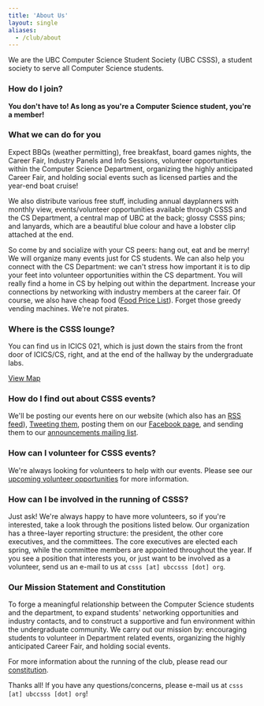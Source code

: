 ```yaml
---
title: 'About Us'
layout: single
aliases:
  - /club/about
---
```


We are the UBC Computer Science Student Society (UBC CSSS), a student society to
serve all Computer Science students.

### How do I join?

**You don't have to! As long as you're a Computer Science student, you're a
member!**

### What we can do for you

Expect BBQs (weather permitting), free breakfast, board games nights, the Career
Fair, Industry Panels and Info Sessions, volunteer opportunities within the
Computer Science Department, organizing the highly anticipated Career Fair, and
holding social events such as licensed parties and the year-end boat cruise!

We also distribute various free stuff, including annual dayplanners with monthly
view, events/volunteer opportunities available through CSSS and the CS
Department, a central map of UBC at the back; glossy CSSS pins; and lanyards,
which are a beautiful blue colour and have a lobster clip attached at the end.

So come by and socialize with your CS peers: hang out, eat and be merry! We will
organize many events just for CS students. We can also help you connect with the
CS Department: we can't stress how important it is to dip your feet into
volunteer opportunities within the CS department. You will really find a home in
CS by helping out within the department. Increase your connections by networking
with industry members at the career fair. Of course, we also have cheap food
([Food Price List](/cube/menu)). Forget those greedy vending machines. We're not
pirates.

### Where is the CSSS lounge?

You can find us in ICICS 021, which is just down the stairs from the front door
of ICICS/CS, right, and at the end of the hallway by the undergraduate labs.

[View Map](https://campus.fn.lc/#ICCS+021)

### How do I find out about CSSS events?

We'll be posting our events here on our website (which also has an
[RSS feed](/index.xml)), [Tweeting them](https://twitter.com/ubccsss), posting
them on our [Facebook page](https://www.facebook.com/ubccsss/), and sending them
to our [announcements mailing list](/contact/email-newsletter/).

### How can I volunteer for CSSS events?

We're always looking for volunteers to help with our events. Please see our
[upcoming volunteer opportunities](/volunteer) for more information.

### How can I be involved in the running of CSSS?

Just ask! We're always happy to have more volunteers, so if you're interested,
take a look through the positions listed below. Our organization has a
three-layer reporting structure: the president, the other core executives, and
the committees. The core executives are elected each spring, while the committee
members are appointed throughout the year. If you see a position that interests
you, or just want to be involved as a volunteer, send us an e-mail to us at
`csss [at] ubccsss [dot] org`.

### Our Mission Statement and Constitution

To forge a meaningful relationship between the Computer Science students and the
department, to expand students' networking opportunities and industry contacts,
and to construct a supportive and fun environment within the undergraduate
community. We carry out our mission by: encouraging students to volunteer in
Department related events, organizing the highly anticipated Career Fair, and
holding social events.

For more information about the running of the club, please read our
[constitution](/about/constitution).

Thanks all! If you have any questions/concerns, please e-mail us at
`csss [at] ubccsss [dot] org`!
